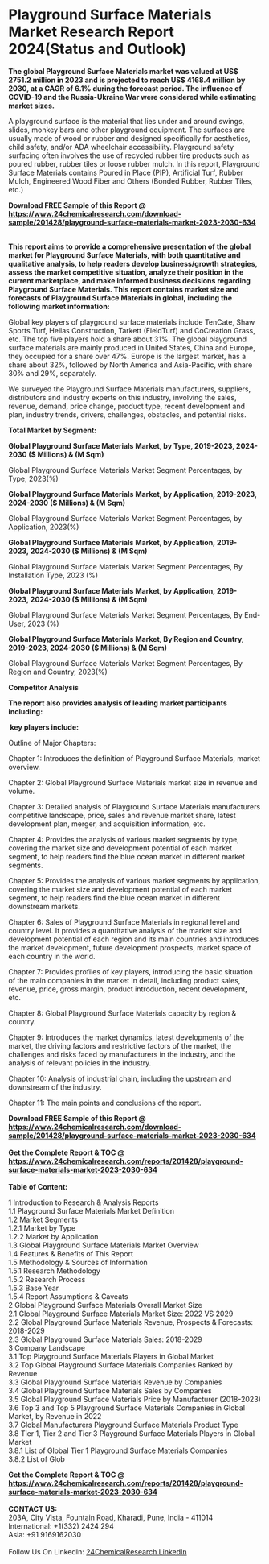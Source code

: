 <h1>Playground Surface Materials Market Research Report 2024(Status and Outlook)</h1><p><strong>The global Playground Surface Materials market was valued at US$ 2751.2 million in 2023 and is projected to reach US$ 4168.4 million by 2030, at a CAGR of 6.1% during the forecast period. The influence of COVID-19 and the Russia-Ukraine War were considered while estimating market sizes.</strong></p><p>
</p><p>A playground surface is the material that lies under and around swings, slides, monkey bars and other playground equipment. The surfaces are usually made of wood or rubber and designed specifically for aesthetics, child safety, and/or ADA wheelchair accessibility. Playground safety surfacing often involves the use of recycled rubber tire products such as poured rubber, rubber tiles or loose rubber mulch. In this report, Playground Surface Materials contains Poured in Place (PIP), Artificial Turf, Rubber Mulch, Engineered Wood Fiber and Others (Bonded Rubber, Rubber Tiles, etc.)</p><div><b>Download FREE Sample of this Report @ 
            <a href="https://www.24chemicalresearch.com/download-sample/201428/playground-surface-materials-market-2023-2030-634">
            https://www.24chemicalresearch.com/download-sample/201428/playground-surface-materials-market-2023-2030-634</a></b></div><br><p>
<strong>This report aims to provide a comprehensive presentation of the global market for Playground Surface Materials, with both quantitative and qualitative analysis, to help readers develop business/growth strategies, assess the market competitive situation, analyze their position in the current marketplace, and make informed business decisions regarding Playground Surface Materials. This report contains market size and forecasts of Playground Surface Materials in global, including the following market information:</strong></p><p>
</p><p>
</p><p>Global key players of playground surface materials include TenCate, Shaw Sports Turf, Hellas Construction, Tarkett (FieldTurf) and CoCreation Grass, etc. The top five players hold a share about 31%. The global playground surface materials are mainly produced in United States, China and Europe, they occupied for a share over 47%. Europe is the largest market, has a share about 32%, followed by North America and Asia-Pacific, with share 30% and 29%, separately.</p><p>
We surveyed the Playground Surface Materials manufacturers, suppliers, distributors and industry experts on this industry, involving the sales, revenue, demand, price change, product type, recent development and plan, industry trends, drivers, challenges, obstacles, and potential risks.</p><p>
<strong>Total Market by Segment:</strong></p><p>
</p><p><strong>Global Playground Surface Materials Market, by Type, 2019-2023, 2024-2030 ($ Millions) &amp; (M Sqm)</strong></p><p>
Global Playground Surface Materials Market Segment Percentages, by Type, 2023(%)</p><p>
</p><p>
</p><p><strong>Global Playground Surface Materials Market, by Application, 2019-2023, 2024-2030 ($ Millions) &amp; (M Sqm)</strong></p><p>
Global Playground Surface Materials Market Segment Percentages, by Application, 2023(%)</p><p>
</p><p>
</p><p><strong>Global Playground Surface Materials Market, by Application, 2019-2023, 2024-2030 ($ Millions) &amp; (M Sqm)</strong></p><p>
Global Playground Surface Materials Market Segment Percentages, By Installation Type, 2023 (%)</p><p>
</p><p>
</p><p>
</p><p><strong>Global Playground Surface Materials Market, by Application, 2019-2023, 2024-2030 ($ Millions) &amp; (M Sqm)</strong></p><p>
Global Playground Surface Materials Market Segment Percentages, By End-User, 2023 (%)</p><p>
</p><p>
</p><p>
</p><p>
</p><p><strong>Global Playground Surface Materials Market, By Region and Country, 2019-2023, 2024-2030 ($ Millions) &amp; (M Sqm)</strong></p><p>
Global Playground Surface Materials Market Segment Percentages, By Region and Country, 2023(%)</p><p>
</p><p>
<strong>Competitor Analysis</strong></p><p>
</p><p><strong>The report also provides analysis of leading market participants including:</strong></p><p>
</p><p>
<strong> key players include:</strong></p><p>
</p><p>
</p><p>Outline of Major Chapters:</p><p>
Chapter 1: Introduces the definition of Playground Surface Materials, market overview.</p><p>
Chapter 2: Global Playground Surface Materials market size in revenue and volume.</p><p>
Chapter 3: Detailed analysis of Playground Surface Materials manufacturers competitive landscape, price, sales and revenue market share, latest development plan, merger, and acquisition information, etc.</p><p>
Chapter 4: Provides the analysis of various market segments by type, covering the market size and development potential of each market segment, to help readers find the blue ocean market in different market segments.</p><p>
Chapter 5: Provides the analysis of various market segments by application, covering the market size and development potential of each market segment, to help readers find the blue ocean market in different downstream markets.</p><p>
Chapter 6: Sales of Playground Surface Materials in regional level and country level. It provides a quantitative analysis of the market size and development potential of each region and its main countries and introduces the market development, future development prospects, market space of each country in the world.</p><p>
Chapter 7: Provides profiles of key players, introducing the basic situation of the main companies in the market in detail, including product sales, revenue, price, gross margin, product introduction, recent development, etc.</p><p>
Chapter 8: Global Playground Surface Materials capacity by region &amp; country.</p><p>
Chapter 9: Introduces the market dynamics, latest developments of the market, the driving factors and restrictive factors of the market, the challenges and risks faced by manufacturers in the industry, and the analysis of relevant policies in the industry.</p><p>
Chapter 10: Analysis of industrial chain, including the upstream and downstream of the industry.</p><p>
Chapter 11: The main points and conclusions of the report.</p><div><b>Download FREE Sample of this Report @ 
            <a href="https://www.24chemicalresearch.com/download-sample/201428/playground-surface-materials-market-2023-2030-634">
            https://www.24chemicalresearch.com/download-sample/201428/playground-surface-materials-market-2023-2030-634</a></b></div><br><div><b>Get the Complete Report & TOC @ 
            <a href="https://www.24chemicalresearch.com/reports/201428/playground-surface-materials-market-2023-2030-634">
            https://www.24chemicalresearch.com/reports/201428/playground-surface-materials-market-2023-2030-634</a></b></div><br>
            <b>Table of Content:</b><p>1 Introduction to Research & Analysis Reports<br />
    1.1 Playground Surface Materials Market Definition<br />
    1.2 Market Segments<br />
        1.2.1 Market by Type<br />
        1.2.2 Market by Application<br />
    1.3 Global Playground Surface Materials Market Overview<br />
    1.4 Features & Benefits of This Report<br />
    1.5 Methodology & Sources of Information<br />
        1.5.1 Research Methodology<br />
        1.5.2 Research Process<br />
        1.5.3 Base Year<br />
        1.5.4 Report Assumptions & Caveats<br />
2 Global Playground Surface Materials Overall Market Size<br />
    2.1 Global Playground Surface Materials Market Size: 2022 VS 2029<br />
    2.2 Global Playground Surface Materials Revenue, Prospects & Forecasts: 2018-2029<br />
    2.3 Global Playground Surface Materials Sales: 2018-2029<br />
3 Company Landscape<br />
    3.1 Top Playground Surface Materials Players in Global Market<br />
    3.2 Top Global Playground Surface Materials Companies Ranked by Revenue<br />
    3.3 Global Playground Surface Materials Revenue by Companies<br />
    3.4 Global Playground Surface Materials Sales by Companies<br />
    3.5 Global Playground Surface Materials Price by Manufacturer (2018-2023)<br />
    3.6 Top 3 and Top 5 Playground Surface Materials Companies in Global Market, by Revenue in 2022<br />
    3.7 Global Manufacturers Playground Surface Materials Product Type<br />
    3.8 Tier 1, Tier 2 and Tier 3 Playground Surface Materials Players in Global Market<br />
        3.8.1 List of Global Tier 1 Playground Surface Materials Companies<br />
        3.8.2 List of Glob</p><div><b>Get the Complete Report & TOC @ 
            <a href="https://www.24chemicalresearch.com/reports/201428/playground-surface-materials-market-2023-2030-634">
            https://www.24chemicalresearch.com/reports/201428/playground-surface-materials-market-2023-2030-634</a></b></div><br><b>CONTACT US:</b><br>
            203A, City Vista, Fountain Road, Kharadi, Pune, India - 411014<br>
            International: +1(332) 2424 294<br>
            Asia: +91 9169162030 <br><br>
            Follow Us On LinkedIn: <a href="https://www.linkedin.com/company/24chemicalresearch/">24ChemicalResearch LinkedIn</a>
